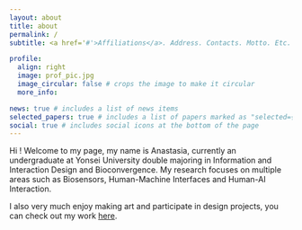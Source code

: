 ```yaml
---
layout: about
title: about
permalink: /
subtitle: <a href='#'>Affiliations</a>. Address. Contacts. Motto. Etc.

profile:
  align: right
  image: prof_pic.jpg
  image_circular: false # crops the image to make it circular
  more_info:

news: true # includes a list of news items
selected_papers: true # includes a list of papers marked as "selected={true}"
social: true # includes social icons at the bottom of the page
---
```


>
Hi ! Welcome to my page, my name is Anastasia, currently an undergraduate at Yonsei University double majoring in Information and Interaction Design and Bioconvergence. My research focuses on multiple areas such as Biosensors, Human-Machine Interfaces and Human-AI Interaction.


I also very much enjoy making art and participate in design projects, you can check out my work [here]([http://reddit.com](https://airehtuele.github.io/projects/)).

